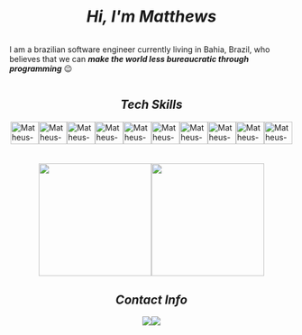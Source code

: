 <div style="display:flex; justify-content:center">
    <h1><i>Hi, I'm Matthews</i></h1>
</div>

<div>
<p>
I am a brazilian software engineer currently living in Bahia, Brazil, who believes that we can <b><i>make the world less bureaucratic through programming</i></b> 😉
</p>
</div>

<div style="display:flex; justify-content:center">
    <h2><i>Tech Skills</i></h2>
</div>

<div style="align:center;">
    <div style="display:flex; justify-content:center">
        <img align="center" alt="Matheus-CSharp" height="40" width="50" src="https://cdn.jsdelivr.net/gh/devicons/devicon/icons/csharp/csharp-original.svg" />
        <img align="center" alt="Matheus-DotNet" height="40" width="50" src="https://cdn.jsdelivr.net/gh/devicons/devicon/icons/dotnetcore/dotnetcore-original.svg" />
        <img align="center" alt="Matheus-SqlServer" height="40" width="50" src="https://cdn.jsdelivr.net/gh/devicons/devicon/icons/microsoftsqlserver/microsoftsqlserver-plain.svg" />      
        <img align="center" alt="Matheus-Python" height="40" width="50" src="https://cdn.jsdelivr.net/gh/devicons/devicon/icons/python/python-original.svg" />
        <img align="center" alt="Matheus-JS" height="40" width="50" src="https://cdn.jsdelivr.net/gh/devicons/devicon/icons/javascript/javascript-original.svg" />
        <img align="center" alt="Matheus-JQuery" height="40" width="50" src="https://cdn.jsdelivr.net/gh/devicons/devicon/icons/jquery/jquery-original.svg" />
        <img align="center" alt="Matheus-TS" height="40" width="50" src="https://cdn.jsdelivr.net/gh/devicons/devicon/icons/typescript/typescript-original.svg" />
        <img align="center" alt="Matheus-React" height="40" width="50" src="https://cdn.jsdelivr.net/gh/devicons/devicon/icons/react/react-original.svg" />
        <img align="center" alt="Matheus-Html" height="40" width="50" src="https://cdn.jsdelivr.net/gh/devicons/devicon/icons/html5/html5-original.svg" />
        <img align="center" alt="Matheus-CSS" height="40" width="50" src="https://cdn.jsdelivr.net/gh/devicons/devicon/icons/css3/css3-original.svg" />
    </div>
    <br>
   <div style="display:flex; justify-content:center; margin-top:1.25em;>
    <a href="https://github.com/matheusarb">
    <img src="https://awesome-github-stats.azurewebsites.net/user-stats/matheusarb?cardType=level&theme=cobalt" height="200em" />   
    <img height="200em" src="https://github-readme-stats.vercel.app/api/top-langs/?username=matheusarb&layout=compact&langs_count=16&theme=cobalt&border_radius=7px"/>    
  </div>
  
</div>

<div style="display:flex; justify-content:center">
    <h2><i>Contact Info</i></h2>
</div>

<div style="display:flex; justify-content:center">
   <a href="https://www.linkedin.com/in/matheusarb/" target="_blank">
    <img src="https://img.shields.io/badge/LinkedIn-0077B5?style=for-the-badge&logo=linkedin&logoColor=white">
   </a>
   <a href="mailto:mat.araujoribeiro@gmail.com">
    <img src="https://img.shields.io/badge/Gmail-D14836?style=for-the-badge&logo=gmail&logoColor=white">
   </a>
</div>
